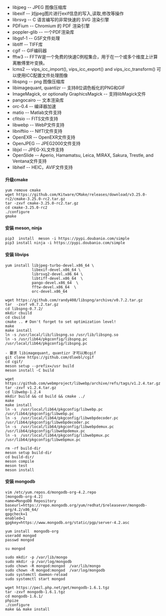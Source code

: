 - libjpeg -- JPEG 图像压缩库
- libexif -- 对jpeg图片进行exif信息的写入,读取,修改等操作
- librsvg -- C 语言编写的非常快速的 SVG 渲染引擎
- PDFium -- Chromium 的 PDF 渲染引擎
- poppler-glib -- 一个PDF渲染库
- libgsf-1 -- GSF文件处理
- libtiff -- TIFF库
- cgif -- GIF编码器
- fftw3 -- FFTW是一个免费的快速C例程集合，用于在一个或多个维度上计算离散傅里叶变换。
- lcms2 -- vips_icc_import(), vips_icc_export() and vips_icc_transform() 可以使用ICC配置文件处理图像
- libspng -- png 图像压缩库
- libimagequant, quantizr -- 支持8位调色板化的PNG和GIF
- ImageMagick, or optionally GraphicsMagick -- 支持libMagick文件
- pangocairo -- 文本渲染库
- orc-0.4 -- 编译器加速
- matio -- Matlab文件支持
- cfitsio -- FITS文件支持
- libwebp -- WebP文件支持
- libniftiio -- NIfTI文件支持
- OpenEXR -- OpenEXR文件支持
- OpenJPEG -- JPEG2000文件支持
- libjxl -- JPEG-XL文件支持
- OpenSlide -- Aperio, Hamamatsu, Leica, MIRAX, Sakura, Trestle, and Ventana文件支持
- libheif -- HEIC，AVIF文件支持

#### 升级cmake
```shell script
yum remove cmake
wget https://github.com/Kitware/CMake/releases/download/v3.25.0-rc2/cmake-3.25.0-rc2.tar.gz
tar -zxvf cmake-3.25.0-rc2.tar.gz
cd cmake-3.25.0-rc2
./configure
gmake
```

#### 安装 meson, ninja
```shell script
pip3  install  meson -i https://pypi.doubanio.com/simple
pip3 install ninja -i https://pypi.doubanio.com/simple
```


#### 安装 libvips
```shell script
yum install libjpeg-turbo-devel.x86_64 \
            libexif-devel.x86_64 \
            librsvg2-devel.x86_64 \
            libtiff-devel.x86_64  \
            pango-devel.x86_64  \
            fftw-devel.x86_64  \
            orc-devel.x86_64

wget https://github.com/randy408/libspng/archive/v0.7.2.tar.gz
tar  -zxvf v0.7.2.tar.gz 
cd libspng-0.7.2/
mkdir cbuild
cd cbuild
cmake .. # Don't forget to set optimization level!
make
make install
ln -s /usr/local/lib/libspng.so /usr/lib/libspng.so 
ln -s /usr/lib64/pkgconfig/libspng.pc /usr/local/lib64/pkgconfig/libspng.pc 

- 要求 libimagequant, quantizr 才可以用cgif
git clone https://github.com/dloebl/cgif
cd cgif/
meson setup --prefix=/usr build
meson install -C build

wget https://github.com/webmproject/libwebp/archive/refs/tags/v1.2.4.tar.gz
tar -zxvf v1.2.4.tar.gz
cd libwebp-1.2.4
mkdir build && cd build && cmake ../
make
make install
ln -s  /usr/local/lib64/pkgconfig/libwebp.pc  /usr/lib64/pkgconfig/libwebp.pc
ln -s  /usr/local/lib64/pkgconfig/libwebpdecoder.pc  /usr/lib64/pkgconfig/libwebpdecoder.pc
ln -s  /usr/local/lib64/pkgconfig/libwebpdemux.pc  /usr/lib64/pkgconfig/libwebpdemux.pc
ln -s  /usr/local/lib64/pkgconfig/libwebpmux.pc  /usr/lib64/pkgconfig/libwebpmux.pc

rm -rf build-dir
meson setup build-dir
cd build-dir/
meson compile
meson test
meson install
```

#### 安装 mongodb
```shell script
vim /etc/yum.repos.d/mongodb-org-4.2.repo
[mongodb-org-4.2]
name=MongoDB Repository
baseurl=https://repo.mongodb.org/yum/redhat/$releasever/mongodb-org/4.2/x86_64/
gpgcheck=1
enabled=1
gpgkey=https://www.mongodb.org/static/pgp/server-4.2.asc

yum install  mongodb-org
useradd mongod
passwd mongod

su mongod

sudo mkdir -p /var/lib/mongo
sudo mkdir -p /var/log/mongodb
sudo chown -R mongod:mongod  /var/lib/mongo
sudo chown -R mongod:mongod  /var/log/mongodb
sudo systemctl daemon-reload
sudo systemctl start mongod

wget https://pecl.php.net/get/mongodb-1.6.1.tgz
tar -zxvf mongodb-1.6.1.tgz 
cd mongodb-1.6.1/
phpize
./configure 
make && make install
```

